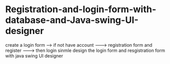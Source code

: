 # Registration-and-login-form-with-database-and-Java-swing-UI-designer
create a login form --> if not have account ---> registration form and register ---> then login 
sinmle design the login form and resgistration form  with java swing UI designer 
